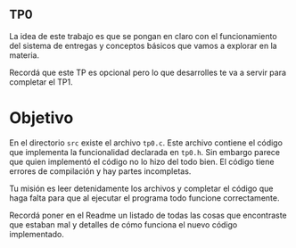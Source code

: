 ## TP0

La idea de este trabajo es que se pongan en claro con el funcionamiento del sistema de entregas y conceptos básicos que vamos a explorar en la materia.

Recordá que este TP es opcional pero lo que desarrolles te va a servir para completar el TP1.

# Objetivo

En el directorio `src` existe el archivo `tp0.c`. Este archivo contiene el código que implementa la funcionalidad declarada en `tp0.h`. Sin embargo parece que quien implementó el código no lo hizo del todo bien. El código tiene errores de compilación y hay partes incompletas.

Tu misión es leer detenidamente los archivos y completar el código que haga falta para que al ejecutar el programa todo funcione correctamente.

Recordá poner en el Readme un listado de todas las cosas que encontraste que estaban mal y detalles de cómo funciona el nuevo código implementado.